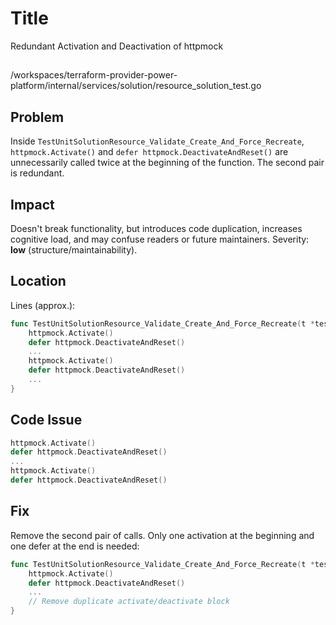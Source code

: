 # Title
Redundant Activation and Deactivation of httpmock

##
/workspaces/terraform-provider-power-platform/internal/services/solution/resource_solution_test.go

## Problem
Inside `TestUnitSolutionResource_Validate_Create_And_Force_Recreate`, `httpmock.Activate()` and `defer httpmock.DeactivateAndReset()` are unnecessarily called twice at the beginning of the function. The second pair is redundant.

## Impact
Doesn't break functionality, but introduces code duplication, increases cognitive load, and may confuse readers or future maintainers. Severity: **low** (structure/maintainability).

## Location
Lines (approx.):

```go
func TestUnitSolutionResource_Validate_Create_And_Force_Recreate(t *testing.T) {
    httpmock.Activate()
    defer httpmock.DeactivateAndReset()
    ...
    httpmock.Activate()
    defer httpmock.DeactivateAndReset()
    ...
}
```

## Code Issue
```go
httpmock.Activate()
defer httpmock.DeactivateAndReset()
...
httpmock.Activate()
defer httpmock.DeactivateAndReset()
```

## Fix
Remove the second pair of calls. Only one activation at the beginning and one defer at the end is needed:

```go
func TestUnitSolutionResource_Validate_Create_And_Force_Recreate(t *testing.T) {
    httpmock.Activate()
    defer httpmock.DeactivateAndReset()
    ...
    // Remove duplicate activate/deactivate block
}
```
